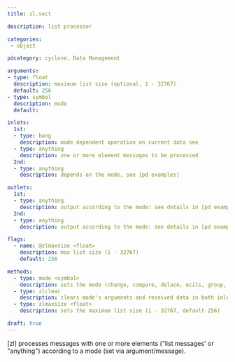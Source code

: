 ```yaml
---
title: zl.sect

description: list processor

categories:
 - object

pdcategory: cyclone, Data Management

arguments:
- type: float
  description: maximum list size (optional, 1 - 32767)
  default: 256
- type: symbol
  description: mode
  default:

inlets:
  1st:
  - type: bang
    description: mode dependent operation on current data see
  - type: anything
    description: one or more element messages to be processed
  2nd:
  - type: anything 
    description: depends on the mode, see [pd examples]

outlets:
  1st:
  - type: anything
    description: output according to the mode: see details in [pd examples]
  2nd:
  - type: anything
    description: output according to the mode: see details in [pd examples]

flags:
  - name: @zlmaxsize <float>
    description: max list size (1 - 32767)
    default: 256

methods:
  - type: mode <symbol>
    description: sets the mode (change, compare, delace, ecils, group, indexmap, iter, join, lace, len, lookup, median, mth, nth, queue, reg, rev, rot, sect, scramble, slice, sort, stack, stream, sub, sum, swap, thin, union or unique)
  - type: zlclear
    description: clears mode's arguments and received data in both inlets
  - type: zlmaxsize <float>
    description: sets the maximum list size (1 - 32767, default 256)

draft: true
---
```


[zl] processes messages with one or more elements ("list messages' or "anything") according to a mode (set via argument/message).
